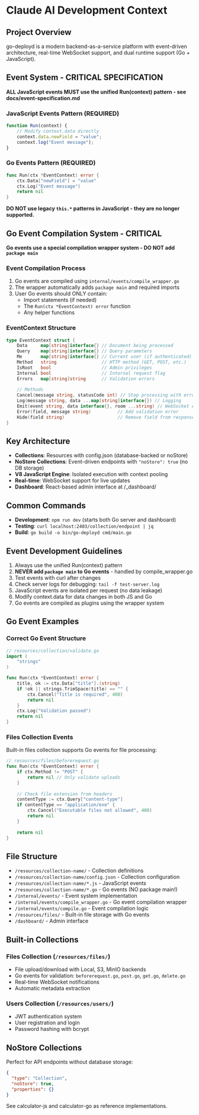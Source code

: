 # Claude AI Development Context

## Project Overview
go-deployd is a modern backend-as-a-service platform with event-driven architecture, real-time WebSocket support, and dual runtime support (Go + JavaScript).

## Event System - CRITICAL SPECIFICATION
**ALL JavaScript events MUST use the unified Run(context) pattern - see docs/event-specification.md**

### JavaScript Events Pattern (REQUIRED)
```javascript
function Run(context) {
    // Modify context.data directly
    context.data.newField = "value";
    context.log("Event message");
}
```

### Go Events Pattern (REQUIRED)  
```go
func Run(ctx *EventContext) error {
    ctx.Data["newField"] = "value"
    ctx.Log("Event message")
    return nil
}
```

**DO NOT use legacy `this.*` patterns in JavaScript - they are no longer supported.**

## Go Event Compilation System - CRITICAL
**Go events use a special compilation wrapper system - DO NOT add `package main`**

### Event Compilation Process
1. Go events are compiled using `internal/events/compile_wrapper.go`
2. The wrapper automatically adds `package main` and required imports
3. User Go events should ONLY contain:
   - Import statements (if needed)
   - The `Run(ctx *EventContext) error` function
   - Any helper functions

### EventContext Structure
```go
type EventContext struct {
    Data     map[string]interface{} // Document being processed
    Query    map[string]interface{} // Query parameters
    Me       map[string]interface{} // Current user (if authenticated)
    Method   string                 // HTTP method (GET, POST, etc.)
    IsRoot   bool                   // Admin privileges
    Internal bool                   // Internal request flag
    Errors   map[string]string      // Validation errors
    
    // Methods
    Cancel(message string, statusCode int) // Stop processing with error
    Log(message string, data ...map[string]interface{}) // Logging
    Emit(event string, data interface{}, room ...string) // WebSocket events
    Error(field, message string)          // Add validation error
    Hide(field string)                    // Remove field from response
}
```

## Key Architecture
- **Collections**: Resources with config.json (database-backed or noStore)
- **NoStore Collections**: Event-driven endpoints with `"noStore": true` (no DB storage)
- **V8 JavaScript Engine**: Isolated execution with context pooling
- **Real-time**: WebSocket support for live updates
- **Dashboard**: React-based admin interface at /_dashboard/

## Common Commands
- **Development**: `npm run dev` (starts both Go server and dashboard)
- **Testing**: `curl localhost:2403/collection/endpoint | jq`
- **Build**: `go build -o bin/go-deployd cmd/main.go`

## Event Development Guidelines
1. Always use the unified Run(context) pattern
2. **NEVER add `package main` to Go events** - handled by compile_wrapper.go
3. Test events with curl after changes
4. Check server logs for debugging: `tail -f test-server.log`
5. JavaScript events are isolated per request (no data leakage)
6. Modify context.data for data changes in both JS and Go
7. Go events are compiled as plugins using the wrapper system

## Go Event Examples
### Correct Go Event Structure
```go
// resources/collection/validate.go
import (
    "strings"
)

func Run(ctx *EventContext) error {
    title, ok := ctx.Data["title"].(string)
    if !ok || strings.TrimSpace(title) == "" {
        ctx.Cancel("Title is required", 400)
        return nil
    }
    ctx.Log("Validation passed")
    return nil
}
```

### Files Collection Events
Built-in files collection supports Go events for file processing:
```go
// resources/files/beforerequest.go
func Run(ctx *EventContext) error {
    if ctx.Method != "POST" {
        return nil // Only validate uploads
    }
    
    // Check file extension from headers
    contentType := ctx.Query["content-type"]
    if contentType == "application/exe" {
        ctx.Cancel("Executable files not allowed", 400)
        return nil
    }
    
    return nil
}
```

## File Structure
- `/resources/collection-name/` - Collection definitions
- `/resources/collection-name/config.json` - Collection configuration
- `/resources/collection-name/*.js` - JavaScript events
- `/resources/collection-name/*.go` - Go events (NO package main!)
- `/internal/events/` - Event system implementation
- `/internal/events/compile_wrapper.go` - Go event compilation wrapper
- `/internal/events/compile.go` - Event compilation logic
- `/resources/files/` - Built-in file storage with Go events
- `/dashboard/` - Admin interface

## Built-in Collections
### Files Collection (`/resources/files/`)
- File upload/download with Local, S3, MinIO backends
- Go events for validation: `beforerequest.go`, `post.go`, `get.go`, `delete.go`
- Real-time WebSocket notifications
- Automatic metadata extraction

### Users Collection (`/resources/users/`)
- JWT authentication system
- User registration and login
- Password hashing with bcrypt

## NoStore Collections
Perfect for API endpoints without database storage:
```json
{
  "type": "Collection",
  "noStore": true,
  "properties": {}
}
```

See calculator-js and calculator-go as reference implementations.